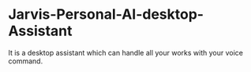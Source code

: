 # Jarvis-Personal-AI-desktop-Assistant
It is a desktop assistant which can handle all your works with your voice command.
